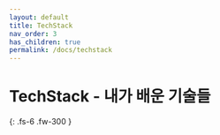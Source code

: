 ```yaml
---
layout: default
title: TechStack
nav_order: 3
has_children: true
permalink: /docs/techstack
---
```


# TechStack - 내가 배운 기술들

{: .fs-6 .fw-300 }
